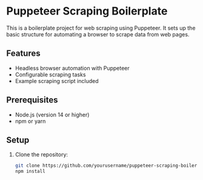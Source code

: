# Puppeteer Scraping Boilerplate

This is a boilerplate project for web scraping using Puppeteer. It sets up the basic structure for automating a browser to scrape data from web pages.

## Features

- Headless browser automation with Puppeteer
- Configurable scraping tasks
- Example scraping script included

## Prerequisites

- Node.js (version 14 or higher)
- npm or yarn

## Setup

1. Clone the repository:

   ```bash
   git clone https://github.com/yourusername/puppeteer-scraping-boilerplate.git
   npm install

   ```
